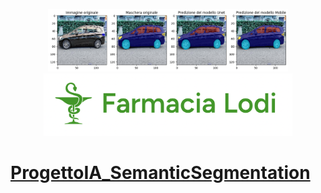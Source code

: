 <p align="center"><a href="https://laravel.com" target="_blank"><img src="https://github.com/Mauro97P/ProgettoIA_SemanticSegmentation/blob/main/8-50_con_background.png" style="height: 100px;>

</a>
</p>
<p align="center">
<img src="https://github.com/SofiaBuriani25/ISA_progetto/blob/master/public/farmacia_logo_nome.png" style="height: 100px;">
</p>


# ProgettoIA_SemanticSegmentation

